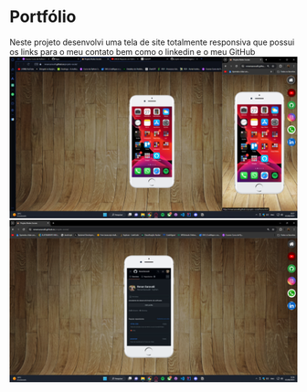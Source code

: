 # Portfólio 
Neste projeto desenvolvi uma tela de site totalmente responsiva que possui os links para o meu contato bem como o linkedin e o meu GitHub 
![Foto do site](https://github.com/RenanSaravalli/projeto-social/blob/main/imagens/imagem-site-2.png?raw=true)
![Foto site](https://github.com/RenanSaravalli/projeto-social/blob/main/imagens/imagem-site-1.png?raw=true)

